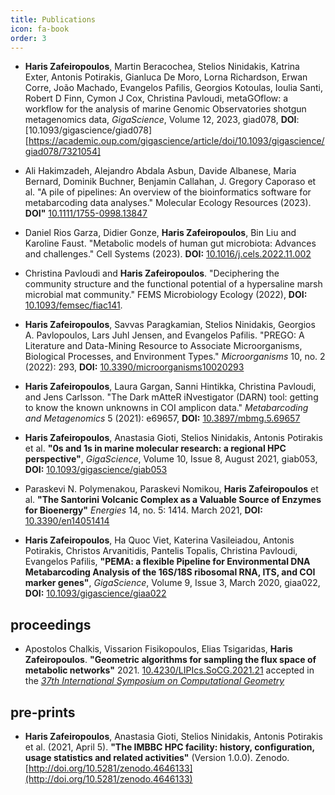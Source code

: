 ```yaml
---
title: Publications
icon: fa-book
order: 3
---
```



* **Haris Zafeiropoulos**, Martin Beracochea, Stelios Ninidakis, Katrina Exter, Antonis Potirakis, Gianluca De Moro, Lorna Richardson, Erwan Corre, João Machado, Evangelos Pafilis, Georgios Kotoulas, Ioulia Santi, Robert D Finn, Cymon J Cox, Christina Pavloudi, metaGOflow: a workflow for the analysis of marine Genomic Observatories shotgun metagenomics data, *GigaScience*, Volume 12, 2023, giad078, 
**DOI**: [10.1093/gigascience/giad078][https://academic.oup.com/gigascience/article/doi/10.1093/gigascience/giad078/7321054]

* Ali Hakimzadeh, Alejandro Abdala Asbun, Davide Albanese, Maria Bernard, Dominik Buchner, Benjamin Callahan, J. Gregory Caporaso et al. "A pile of pipelines: An overview of the bioinformatics software for metabarcoding data analyses." Molecular Ecology Resources (2023). 
**DOI"** [10.1111/1755-0998.13847](https://doi.org/10.1111/1755-0998.13847)

* Daniel Rios Garza, Didier Gonze, **Haris Zafeiropoulos**, Bin Liu and Karoline Faust. "Metabolic models of human gut microbiota: Advances and challenges." Cell Systems (2023). 
**DOI:** [10.1016/j.cels.2022.11.002](https://doi.org/10.1016/j.cels.2022.11.002)

* Christina Pavloudi and **Haris Zafeiropoulos**. "Deciphering the community structure and the functional potential of a hypersaline marsh microbial mat community." FEMS Microbiology Ecology (2022), 
**DOI:** [10.1093/femsec/fiac141](https://doi.org/10.1093/femsec/fiac141).

* **Haris Zafeiropoulos**, Savvas Paragkamian, Stelios Ninidakis, Georgios A. Pavlopoulos, Lars Juhl Jensen, and Evangelos Pafilis. "PREGO: A Literature and Data-Mining Resource to Associate Microorganisms, Biological Processes, and Environment Types." *Microorganisms* 10, no. 2 (2022): 293, 
**DOI:** [10.3390/microorganisms10020293](https://doi.org/10.3390/microorganisms10020293)

* **Haris Zafeiropoulos**, Laura Gargan, Sanni Hintikka, Christina Pavloudi, and Jens Carlsson. "The Dark mAtteR iNvestigator (DARN) tool: getting to know the known unknowns in COI amplicon data." *Metabarcoding and Metagenomics* 5 (2021): e69657, 
**DOI:** [10.3897/mbmg.5.69657](https://doi.org/10.3897/mbmg.5.69657)

* **Haris Zafeiropoulos**, Anastasia Gioti, Stelios Ninidakis, Antonis Potirakis et al. **"0s and 1s in marine molecular research: a regional HPC perspective"**, *GigaScience*, Volume 10, Issue 8, August 2021, giab053, 
**DOI:** [10.1093/gigascience/giab053](https://doi.org/10.1093/gigascience/giab053)

* Paraskevi N. Polymenakou, Paraskevi Nomikou, **Haris Zafeiropoulos** et al. **"The Santorini Volcanic Complex as a Valuable Source of Enzymes for Bioenergy"** *Energies* 14, no. 5: 1414. March 2021, 
**DOI:** [10.3390/en14051414](https://www.mdpi.com/1996-1073/14/5/1414)

* **Haris Zafeiropoulos**, Ha Quoc Viet, Katerina Vasileiadou, Antonis Potirakis, Christos Arvanitidis, Pantelis Topalis, Christina Pavloudi, Evangelos Pafilis, **"PEMA: a flexible Pipeline for Environmental DNA Metabarcoding Analysis of the 16S/18S ribosomal RNA, ITS, and COI marker genes"**, *GigaScience*, Volume 9, Issue 3, March 2020, giaa022, **DOI:** [10.1093/gigascience/giaa022](https://doi.org/10.1093/gigascience/giaa022)



## proceedings

* Apostolos Chalkis, Vissarion Fisikopoulos, Elias Tsigaridas, **Haris Zafeiropoulos**. **"Geometric algorithms for sampling the flux space of metabolic networks"** 2021. [10.4230/LIPIcs.SoCG.2021.21](https://drops.dagstuhl.de/opus/frontdoor.php?source_opus=13820) accepted in the [*37th International Symposium on Computational Geometry*](https://drops.dagstuhl.de/opus/portals/lipics/index.php?semnr=16186)


## pre-prints

* **Haris Zafeiropoulos**, Anastasia Gioti, Stelios Ninidakis, Antonis Potirakis et al. (2021, April 5). **"The IMBBC HPC facility: history, configuration, usage statistics and related activities"** (Version 1.0.0). Zenodo. [http://doi.org/10.5281/zenodo.4646133](http://doi.org/10.5281/zenodo.4646133)

<!-- ## in preparation

* **Haris Zafeiropoulos**, Jon Bent Kristoffersen, Katerina Vasileiadou, Christos Arvanitidis, Pantelis Topalis, Evangelos Pafilis, Christina Pavloudi **"In silico design of blocking primers: prevention of PCR amplification of marine fungal 16S rRNA and COI genes in metabarcoding analyses"** (under revision - resubmission) -->

